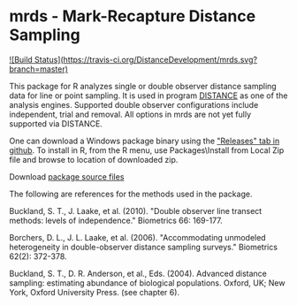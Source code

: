mrds - Mark-Recapture Distance Sampling
=======================================

[![Build Status](https://travis-ci.org/DistanceDevelopment/mrds.svg?        branch=master)](https://travis-ci.org/DistanceDevelopment/mrds)

This package for R analyzes single or double observer distance sampling data for line or point sampling.  It is used in program [DISTANCE](http://http://distancesampling.org/) as one of the analysis engines. Supported double observer configurations include independent, trial and removal. All options in mrds are not yet fully supported via DISTANCE.

One can download a Windows package binary using the ["Releases" tab in github](https://github.com/DistanceDevelopment/mrds/releases). To install in R, from the R menu, use Packages\Install from Local Zip file and browse to location of downloaded zip. 

Download [package source files](https://github.com/jlaake/mrds/archive/master.zip)

The following are references for the methods used in the package.

Buckland, S. T., J. Laake, et al. (2010). "Double observer line transect methods: levels of independence." Biometrics 66: 169-177.

Borchers, D. L., J. L. Laake, et al. (2006). "Accommodating unmodeled heterogeneity in double-observer distance sampling surveys." Biometrics 62(2): 372-378.

Buckland, S. T., D. R. Anderson, et al., Eds. (2004). Advanced distance sampling: estimating abundance of biological populations. Oxford, UK; New York, Oxford University Press. (see chapter 6).
